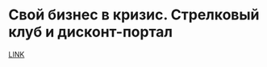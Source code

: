 # Свой бизнес в кризис. Cтрелковый клуб и дисконт-портал



[LINK](https://varlamov.ru/1297833.html)